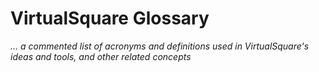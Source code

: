# VirtualSquare Glossary

*... a commented list of acronyms and definitions used in VirtualSquare's ideas
and tools, and other related concepts*

